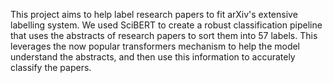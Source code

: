 This project aims to help label research papers to fit arXiv's extensive labelling system. We used SciBERT to create a robust classification pipeline that uses the abstracts of research papers to sort them into 57 labels. This leverages the now popular transformers mechanism to help the model understand the abstracts, and then use this information to accurately classify the papers.
